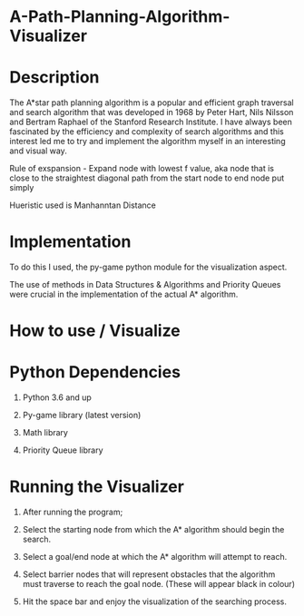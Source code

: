 # A-Path-Planning-Algorithm-Visualizer

# Description

The A*star path planning algorithm is a popular and efficient graph traversal and search algorithm that was developed in 1968 by Peter Hart, Nils Nilsson and Bertram Raphael of the Stanford Research Institute. I have always been fascinated by the efficiency and complexity of search algorithms and this interest led me to try and implement the algorithm myself in an interesting and visual way.

Rule of exspansion - Expand node with lowest f value, aka node that is close to the straightest diagonal path from the start node to end node put simply

Hueristic used is Manhanntan Distance



# Implementation

To do this I used, the py-game python module for the visualization aspect.

The use of methods in Data Structures & Algorithms and Priority Queues were crucial in the implementation of the actual A* algorithm.



# How to use / Visualize



# Python Dependencies


1) Python 3.6 and up

2) Py-game library (latest version)

3) Math library

4) Priority Queue library



# Running the Visualizer


1) After running the program;

2) Select the starting node from which the A* algorithm should begin the search.

3) Select a goal/end node at which the A* algorithm will attempt to reach.

4) Select barrier nodes that will represent obstacles that the algorithm must traverse to reach the goal node. (These will appear black in colour)

5) Hit the space bar and enjoy the visualization of the searching process.


